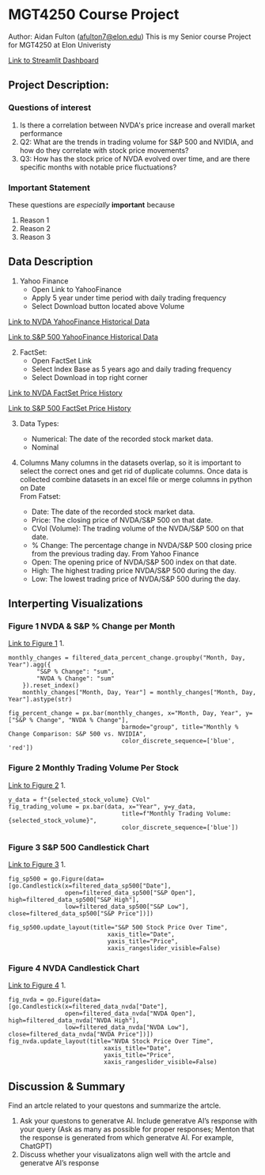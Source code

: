 # MGT4250 Course Project
Author: Aidan Fulton (afulton7@elon.edu)
This is my Senior course Project for MGT4250 at Elon Univeristy

[Link to Streamlit Dashboard](https://mgt4250sping2024-msv4h2cqbdprhvbrweqbqv.streamlit.app)

## Project Description: 
### Questions of interest
1. Is there a correlation between NVDA's price increase and overall market performance
2. Q2: What are the trends in trading volume for S&P 500 and NVIDIA, and how do they correlate with stock price movements?
3. Q3: How has the stock price of NVDA evolved over time, and are there specific months with notable price fluctuations?
### Important Statement
These questions are *especially* **important** because
1. Reason 1
2. Reason 2
3. Reason 3

## Data Description

1. Yahoo Finance
   - Open Link to YahooFinance
   - Apply 5 year under time period with daily trading frequency
   - Select Download button located above Volume
   

[Link to NVDA YahooFinance Historical Data](https://finance.yahoo.com/quote/NVDA/history)

[Link to S&P 500 YahooFinance Historical Data](https://finance.yahoo.com/quote/%5EGSPC?.tsrc=fin-srch)

2. FactSet:
   - Open FactSet Link
   - Select Index Base as 5 years ago and daily trading frequency
   - Select Download in top right corner

[Link to NVDA FactSet Price History](https://my.apps.factset.com/workstation/navigator/company-security/price-history/NVDA-US)

[Link to S&P 500 FactSet Price History](https://my.apps.factset.com/workstation/navigator/company-security/price-history/SP50)

3.  Data Types:
       - Numerical: The date of the recorded stock market data.
       - Nominal
 
5.  Columns
   Many columns in the datasets overlap, so it is important to select the correct ones and get rid of duplicate columns. Once data is collected combine datasets in an excel file or merge columns in python on Date  
From Fatset:
    - Date: The date of the recorded stock market data.
    - Price: The closing price of NVDA/S&P 500 on that date.
    - CVol (Volume): The trading volume of the NVDA/S&P 500 on that date.
    - % Change: The percentage change in NVDA/S&P 500 closing price from the previous trading day.
From Yahoo Finance
    - Open: The opening price of NVDA/S&P 500 index on that date.
    - High: The highest trading price NVDA/S&P 500 during the day.
    - Low: The lowest trading price of NVDA/S&P 500 during the day.

## Interperting Visualizations


### Figure 1 NVDA & S&P % Change per Month
[Link to Figure 1]()
1. 
```
monthly_changes = filtered_data_percent_change.groupby("Month, Day, Year").agg({
        "S&P % Change": "sum",
        "NVDA % Change": "sum"
    }).reset_index()
    monthly_changes["Month, Day, Year"] = monthly_changes["Month, Day, Year"].astype(str)

fig_percent_change = px.bar(monthly_changes, x="Month, Day, Year", y=["S&P % Change", "NVDA % Change"],
                                barmode="group", title="Monthly % Change Comparison: S&P 500 vs. NVIDIA", 
                                color_discrete_sequence=['blue', 'red'])
```
### Figure 2 Monthly Trading Volume Per Stock
[Link to Figure 2]()
1. 
```
y_data = f"{selected_stock_volume} CVol"
fig_trading_volume = px.bar(data, x="Year", y=y_data,
                                title=f"Monthly Trading Volume: {selected_stock_volume}",
                                color_discrete_sequence=['blue'])
```
### Figure 3 S&P 500 Candlestick Chart
[Link to Figure 3]()
1.
```
fig_sp500 = go.Figure(data=[go.Candlestick(x=filtered_data_sp500["Date"],
                open=filtered_data_sp500["S&P Open"], high=filtered_data_sp500["S&P High"],
                low=filtered_data_sp500["S&P Low"], close=filtered_data_sp500["S&P Price"])])

fig_sp500.update_layout(title="S&P 500 Stock Price Over Time",
                            xaxis_title="Date",
                            yaxis_title="Price",
                            xaxis_rangeslider_visible=False)
```
### Figure 4 NVDA Candlestick Chart
[Link to Figure 4]()
1.
```
fig_nvda = go.Figure(data=[go.Candlestick(x=filtered_data_nvda["Date"],
                open=filtered_data_nvda["NVDA Open"], high=filtered_data_nvda["NVDA High"],
                low=filtered_data_nvda["NVDA Low"], close=filtered_data_nvda["NVDA Price"])])
fig_nvda.update_layout(title="NVDA Stock Price Over Time",
                           xaxis_title="Date",
                           yaxis_title="Price",
                           xaxis_rangeslider_visible=False)
```

## Discussion & Summary
Find an artcle related to your questons and summarize the artcle.
1. Ask your questons to generatve AI. Include generatve AI’s response with your
query (Ask as many as possible for proper responses; Menton that the response
is generated from which generatve AI. For example, ChatGPT)
2. Discuss whether your visualizatons align well with the artcle and generatve AI’s
response
